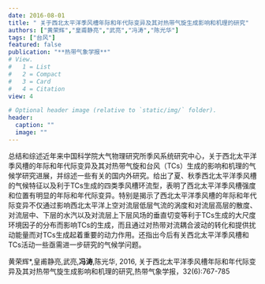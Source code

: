 ```yaml
---
date: 2016-08-01
title: " 关于西北太平洋季风槽年际和年代际变异及其对热带气旋生成影响和机理的研究"
authors: ["黄荣辉","皇甫静亮","武亮","冯涛","陈光华"]
tags: ["台风"]
featured: false
publication: "**热带气象学报**"
# View.
#   1 = List
#   2 = Compact
#   3 = Card
#   4 = Citation
view: 4

# Optional header image (relative to `static/img/` folder).
header:
  caption: ""
  image: ""
---
```


总结和综述近年来中国科学院大气物理研究所季风系统研究中心，关于西北太平洋季风槽的年际和年代际变异及其对热带气旋和台风（TCs）生成的影响和机理的气候学研究进展，并综述一些有关的国内外研究。给出了夏、秋季西北太平洋季风槽的气候特征以及利于TCs生成的四类季风槽环流型，表明了西北太平洋季风槽强度和位置有明显的年际和年代际变异。特别是揭示了西北太平洋季风槽的年际和年代际变异不仅通过影响西北太平洋上空对流层低层气流的涡度和对流层高层的散度、对流层中、下层的水汽以及对流层上下层风场的垂直切变等利于TCs生成的大尺度环境因子的分布而影响TCs的生成，而且通过对热带对流耦合波动的转化和提供扰动能量而对TCs生成起着重要的动力作用。还指出今后有关西北太平洋季风槽和TCs活动一些亟需进一步研究的气候学问题。

黄荣辉\*,皇甫静亮,武亮,**冯涛**,陈光华, 2016, 关于西北太平洋季风槽年际和年代际变异及其对热带气旋生成影响和机理的研究,热带气象学报，32(6):767-785